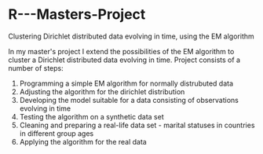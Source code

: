 # R---Masters-Project
Clustering Dirichlet distributed data evolving in time, using the EM algorithm

In my master's project I extend the possibilities of the EM algorithm to cluster a Dirichlet distributed data evolving in time. Project consists of a number of steps:
1. Programming a simple EM algorithm for normally distrubuted data
2. Adjusting the algorithm for the dirichlet distribution
3. Developing the model suitable for a data consisting of observations evolving in time
4. Testing the algorithm on a synthetic data set
5. Cleaning and preparing a real-life data set - marital statuses in countries in different group ages
6. Applying the algorithm for the real data
